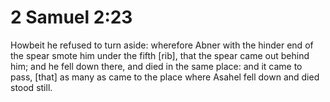 # 2 Samuel 2:23

Howbeit he refused to turn aside: wherefore Abner with the hinder end of the spear smote him under the fifth [rib], that the spear came out behind him; and he fell down there, and died in the same place: and it came to pass, [that] as many as came to the place where Asahel fell down and died stood still.